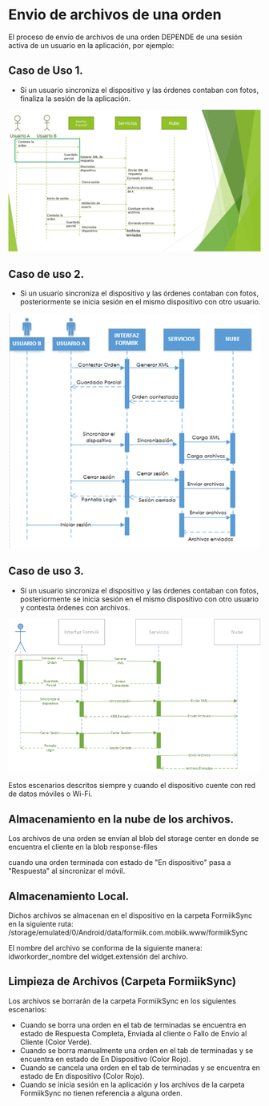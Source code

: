 # Envio de archivos de una orden

El proceso de envío de archivos de una orden DEPENDE de una sesión activa de un usuario en la aplicación, por ejemplo:

## Caso de Uso 1.

* Si un usuario sincroniza el dispositivo y las órdenes contaban con fotos, finaliza la sesión de la aplicación.

![Caso 1](../../assets/imagen10mobile.jpeg)

## Caso de uso 2.

* Si un usuario sincroniza el dispositivo y las órdenes contaban con fotos, posteriormente se inicia sesión en el mismo dispositivo con otro usuario.

![Caso 2](../../assets/imagen11mobile.png)

## Caso de uso 3.

* Si un usuario sincroniza el dispositivo y las órdenes contaban con fotos, posteriormente se inicia sesión en el mismo dispositivo con otro usuario y contesta órdenes con archivos.

![Caso 2](../../assets/imagen12mobile.png)

Estos escenarios descritos siempre y cuando el dispositivo cuente con red de datos móviles o Wi-Fi.

## Almacenamiento en la nube de los archivos.

Los archivos de una orden se envían al blob del storage center en donde se encuentra el cliente en la blob response-files

cuando una orden terminada con estado de "En dispositivo" pasa a "Respuesta" al sincronizar el móvil.

## Almacenamiento Local.

Dichos archivos se almacenan en el dispositivo en la carpeta FormiikSync en la siguiente ruta: /storage/emulated/0/Android/data/formiik.com.mobiik.www/formiikSync

El nombre del archivo se conforma de la siguiente manera: idworkorder_nombre del widget.extensión del archivo.

## Limpieza de Archivos (Carpeta FormiikSync)

Los archivos se borrarán de la carpeta FormiikSync en los siguientes escenarios:

* Cuando se borra una orden en el tab de terminadas se encuentra en estado de Respuesta Completa, Enviada al cliente o Fallo de Envío al Cliente (Color Verde).
* Cuando se borra manualmente una orden en el tab de terminadas y se encuentra en estado de En Dispositivo (Color Rojo).
* Cuando se cancela una orden en el tab de terminadas y se encuentra en estado de En dispositivo (Color Rojo).
* Cuando se inicia sesión en la aplicación y los archivos de la carpeta FormiikSync no tienen referencia a alguna orden.